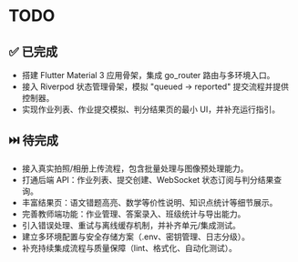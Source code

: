 # TODO

## ✅ 已完成
- 搭建 Flutter Material 3 应用骨架，集成 go_router 路由与多环境入口。
- 接入 Riverpod 状态管理骨架，模拟 "queued → reported" 提交流程并提供控制器。
- 实现作业列表、作业提交模拟、判分结果页的最小 UI，并补充运行指引。

## ⏭️ 待完成
- 接入真实拍照/相册上传流程，包含批量处理与图像预处理能力。
- 打通后端 API：作业列表、提交创建、WebSocket 状态订阅与判分结果查询。
- 丰富结果页：语文错题高亮、数学等价性说明、知识点统计等细节展示。
- 完善教师端功能：作业管理、答案录入、班级统计与导出能力。
- 引入错误处理、重试与离线缓存机制，并补齐单元/集成测试。
- 建立多环境配置与安全存储方案（.env、密钥管理、日志分级）。
- 补充持续集成流程与质量保障（lint、格式化、自动化测试）。
